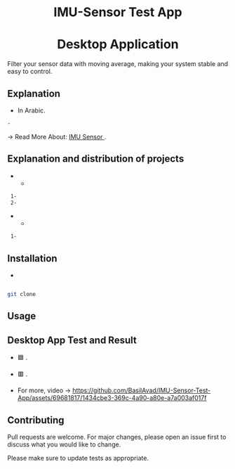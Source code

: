 
<h1 align="center"> IMU-Sensor Test App </h1>
<h1 align="center"> Desktop Application </h1>

Filter your sensor data with moving average, making your system stable and easy to control.

## Explanation 
*  In Arabic.
```bash
- 
```
-> Read More About: [IMU Sensor ](https://en.wikipedia.org/wiki/Inertial_measurement_unit).

## Explanation and distribution of projects
 * -
 ```bash
  1- 
  2- 
 ```
 * -
 ```bash
  1- 
 ```
## Installation
-
```bash

git clone 

```
## Usage

## Desktop App Test and Result
 * 🟦 .
 * 🟥 .

* For more, video -> 
https://github.com/BasilAvad/IMU-Sensor-Test-App/assets/69681817/1434cbe3-369c-4a90-a80e-a7a003af017f



## Contributing



Pull requests are welcome. For major changes, please open an issue first to discuss what you would like to change.



Please make sure to update tests as appropriate.







